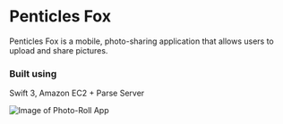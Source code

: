 # Penticles Fox
Penticles Fox is a mobile, photo-sharing application that allows users to upload and share pictures.

### Built using 
Swift 3, Amazon EC2 + Parse Server

![Image of Photo-Roll App](https://dankato.github.io/portfolio-2017/assets/penticles-fox.bmp)
